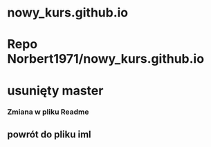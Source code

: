 # nowy_kurs.github.io
# Repo Norbert1971/nowy_kurs.github.io
# usunięty master
### Zmiana w pliku Readme
## powrót do pliku iml

